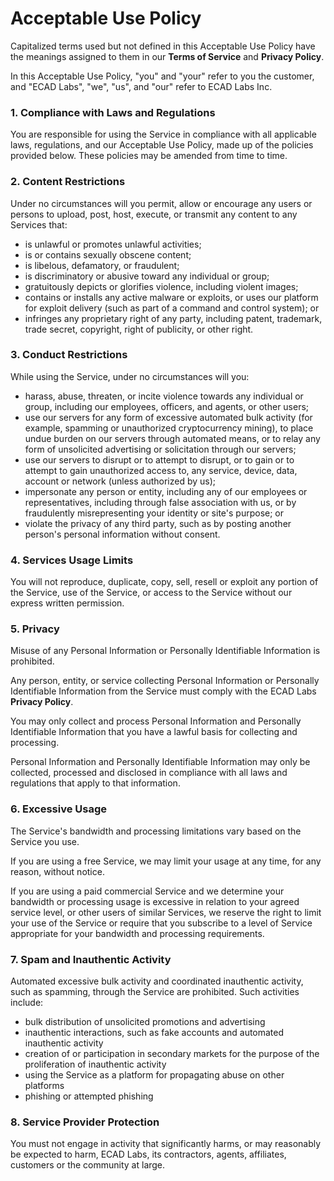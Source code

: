 # Acceptable Use Policy

Capitalized terms used but not defined in this Acceptable Use Policy have the meanings assigned to them in our **Terms of Service** and **Privacy Policy**. 

In this Acceptable Use Policy, "you" and "your" refer to you the customer, and "ECAD Labs", "we", "us", and "our" refer to ECAD Labs Inc.

### 1. Compliance with Laws and Regulations
You are responsible for using the Service in compliance with all applicable laws, regulations, and our Acceptable Use Policy, made up of the policies provided below. These policies may be amended from time to time.

### 2. Content Restrictions
Under no circumstances will you permit, allow or encourage any users or persons to upload, post, host, execute, or transmit any content to any Services that:

- is unlawful or promotes unlawful activities;
- is or contains sexually obscene content;
- is libelous, defamatory, or fraudulent;
- is discriminatory or abusive toward any individual or group;
- gratuitously depicts or glorifies violence, including violent images;
- contains or installs any active malware or exploits, or uses our platform for exploit delivery (such as part of a command and control system); or
- infringes any proprietary right of any party, including patent, trademark, trade secret, copyright, right of publicity, or other right.

### 3. Conduct Restrictions
While using the Service, under no circumstances will you:
- harass, abuse, threaten, or incite violence towards any individual or group, including our employees, officers, and agents, or other users;
- use our servers for any form of excessive automated bulk activity (for example, spamming or unauthorized cryptocurrency mining), to place undue burden on our servers through automated means, or to relay any form of unsolicited advertising or solicitation through our servers;
- use our servers to disrupt or to attempt to disrupt, or to gain or to attempt to gain unauthorized access to, any service, device, data, account or network (unless authorized by us);
- impersonate any person or entity, including any of our employees or representatives, including through false association with us, or by fraudulently misrepresenting your identity or site's purpose; or
- violate the privacy of any third party, such as by posting another person's personal information without consent.

### 4. Services Usage Limits
You will not reproduce, duplicate, copy, sell, resell or exploit any portion of the Service, use of the Service, or access to the Service without our express written permission.

### 5. Privacy
Misuse of any Personal Information or Personally Identifiable Information is prohibited.

Any person, entity, or service collecting Personal Information or Personally Identifiable Information from the Service must comply with the ECAD Labs **Privacy Policy**. 

You may only collect and process Personal Information and Personally Identifiable Information that you have a lawful basis for collecting and processing.

Personal Information and Personally Identifiable Information may only be collected, processed and disclosed in compliance with all laws and regulations that apply to that information.

### 6. Excessive Usage
The Service's bandwidth and processing limitations vary based on the Service you use.

If you are using a free Service, we may limit your usage at any time, for any reason, without notice.

If you are using a paid commercial Service and we determine your bandwidth or processing usage is excessive in relation to your agreed service level, or other users of similar Services, we reserve the right to limit your use of the Service or require that you subscribe to a level of Service appropriate for your bandwidth and processing requirements.

### 7. Spam and Inauthentic Activity
Automated excessive bulk activity and coordinated inauthentic activity, such as spamming, through the Service are prohibited. Such activities include:
* bulk distribution of unsolicited promotions and advertising
* inauthentic interactions, such as fake accounts and automated inauthentic activity
* creation of or participation in secondary markets for the purpose of the proliferation of inauthentic activity
* using the Service as a platform for propagating abuse on other platforms
* phishing or attempted phishing


### 8. Service Provider Protection
You must not engage in activity that significantly harms, or may reasonably be expected to harm, ECAD Labs, its contractors, agents, affiliates, customers or the community at large.